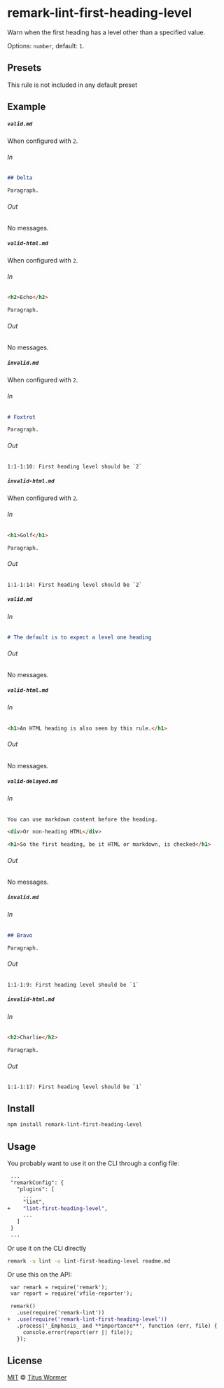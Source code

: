 <!--This file is generated-->

# remark-lint-first-heading-level

Warn when the first heading has a level other than a specified value.

Options: `number`, default: `1`.

## Presets

This rule is not included in any default preset

## Example

##### `valid.md`

When configured with `2`.

###### In

```markdown
## Delta

Paragraph.
```

###### Out

No messages.

##### `valid-html.md`

When configured with `2`.

###### In

```markdown
<h2>Echo</h2>

Paragraph.
```

###### Out

No messages.

##### `invalid.md`

When configured with `2`.

###### In

```markdown
# Foxtrot

Paragraph.
```

###### Out

```text
1:1-1:10: First heading level should be `2`
```

##### `invalid-html.md`

When configured with `2`.

###### In

```markdown
<h1>Golf</h1>

Paragraph.
```

###### Out

```text
1:1-1:14: First heading level should be `2`
```

##### `valid.md`

###### In

```markdown
# The default is to expect a level one heading
```

###### Out

No messages.

##### `valid-html.md`

###### In

```markdown
<h1>An HTML heading is also seen by this rule.</h1>
```

###### Out

No messages.

##### `valid-delayed.md`

###### In

```markdown
You can use markdown content before the heading.

<div>Or non-heading HTML</div>

<h1>So the first heading, be it HTML or markdown, is checked</h1>
```

###### Out

No messages.

##### `invalid.md`

###### In

```markdown
## Bravo

Paragraph.
```

###### Out

```text
1:1-1:9: First heading level should be `1`
```

##### `invalid-html.md`

###### In

```markdown
<h2>Charlie</h2>

Paragraph.
```

###### Out

```text
1:1-1:17: First heading level should be `1`
```

## Install

```sh
npm install remark-lint-first-heading-level
```

## Usage

You probably want to use it on the CLI through a config file:

```diff
 ...
 "remarkConfig": {
   "plugins": [
     ...
     "lint",
+    "lint-first-heading-level",
     ...
   ]
 }
 ...
```

Or use it on the CLI directly

```sh
remark -u lint -u lint-first-heading-level readme.md
```

Or use this on the API:

```diff
 var remark = require('remark');
 var report = require('vfile-reporter');

 remark()
   .use(require('remark-lint'))
+  .use(require('remark-lint-first-heading-level'))
   .process('_Emphasis_ and **importance**', function (err, file) {
     console.error(report(err || file));
   });
```

## License

[MIT](https://github.com/wooorm/remark-lint/blob/master/LICENSE) © [Titus Wormer](http://wooorm.com)
